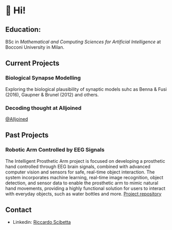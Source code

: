 # 👋 Hi!

## Education:
BSc in _Mathematical and Computing Sciences for Artificial Intelligence_ at Bocconi University in Milan.

##  Current Projects
### Biological Synapse Modelling
Exploring the biological plausibility of synaptic models suhc as Benna & Fusi (2016), Gaupner & Brunel (2012) and others.
### Decoding thought at Alljoined
[@Alljoined](https://github.com/Alljoined)

## Past Projects
### Robotic Arm Controlled by EEG Signals
The Intelligent Prosthetic Arm project is focused on developing a prosthetic hand controlled through EEG brain signals, combined with advanced computer vision and sensors for safe, real-time object interaction. The system incorporates machine learning, real-time image recognition, object detection, and sensor data to enable the prosthetic arm to mimic natural hand movements, providing a highly functional solution for users to interact with everyday objects, such as water bottles and more. [Project repository](https://github.com/VanniLeonardo/Prosthetic-Arm)

## Contact
- Linkedin: [Riccardo Scibetta](www.linkedin.com/in/riccardo-scibetta-064180239)
